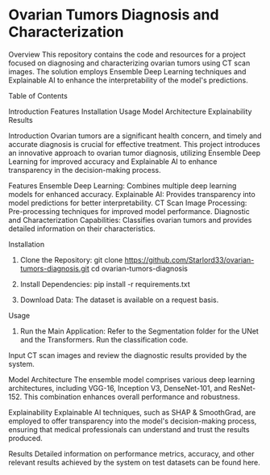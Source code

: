 # Ovarian Tumors Diagnosis and Characterization

Overview
This repository contains the code and resources for a project focused on diagnosing and characterizing ovarian tumors using CT scan images. The solution employs Ensemble Deep Learning techniques and Explainable AI to enhance the interpretability of the model's predictions.

Table of Contents

Introduction
Features
Installation
Usage
Model Architecture
Explainability
Results



Introduction
Ovarian tumors are a significant health concern, and timely and accurate diagnosis is crucial for effective treatment. This project introduces an innovative approach to ovarian tumor diagnosis, utilizing Ensemble Deep Learning for improved accuracy and Explainable AI to enhance transparency in the decision-making process.

Features
Ensemble Deep Learning: Combines multiple deep learning models for enhanced accuracy.
Explainable AI: Provides transparency into model predictions for better interpretability.
CT Scan Image Processing: Pre-processing techniques for improved model performance.
Diagnostic and Characterization Capabilities: Classifies ovarian tumors and provides detailed information on their characteristics.

Installation
1. Clone the Repository:
git clone https://github.com/Starlord33/ovarian-tumors-diagnosis.git
cd ovarian-tumors-diagnosis

2. Install Dependencies:
pip install -r requirements.txt

3. Download Data:
The dataset is available on a request basis.


Usage

1. Run the Main Application:
Refer to the Segmentation folder for the UNet and the Transformers.
Run the classification code.

Input CT scan images and review the diagnostic results provided by the system.

Model Architecture
The ensemble model comprises various deep learning architectures, including VGG-16, Inception V3, DenseNet-101, and ResNet-152. This combination enhances overall performance and robustness.


Explainability
Explainable AI techniques, such as SHAP & SmoothGrad, are employed to offer transparency into the model's decision-making process, ensuring that medical professionals can understand and trust the results produced.


Results
Detailed information on performance metrics, accuracy, and other relevant results achieved by the system on test datasets can be found here.